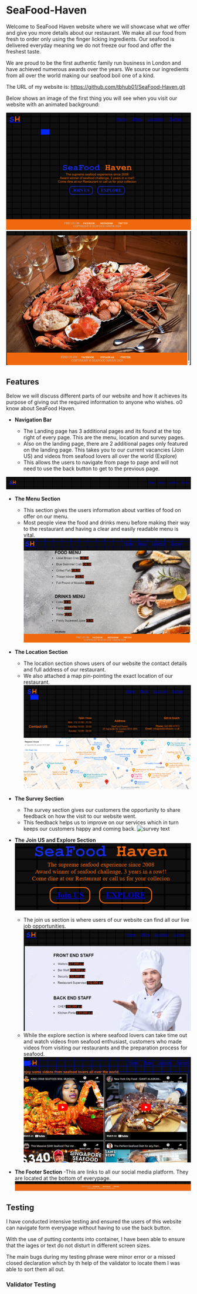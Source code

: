 # SeaFood-Haven

Welcome to SeaFood Haven website where we will showcase what we offer and give you more details about our restaurant. We make all our food from fresh to order only using the finger licking ingredients. Our seafood is delivered everyday meaning we do not freeze our food and offer the freshest taste. 

We are proud to be the first authentic family run business in London and have achieved numerous awards over the years. We source our ingredients from all over the world making our seafood boil one of a kind. 

The URL of my website is: https://github.com/tbhub01/SeaFood-Haven.git

Below shows an image of the first thing you will see when you visit our website with an animated background:


![home page top](image-17.png)
![home page bottom](image-6.png)

## Features

Below we will discuss different parts of our website and how it achieves its 
purpose of giving out the required information to anyone who wishes.
o0 know about SeaFood Haven.

- __Navigation Bar__

  - The Landing page has 3 additional pages and its found at the top right of every page. This are the menu, location and survey pages. 
   - Also on the landing page, there are 2 additional pages only featured on the landing page. This takes you to our current vacancies (Join US) and videos from seafood lovers all over the world (Explore) 
   - This allows the users to navigate from page to page and will not need to use the back button to get to the previous page. 

![nav bar](image-4.png)

- __The Menu Section__
    - This section gives the users information about varities of food on offer on our menu.
    - Most people view the food and drinks menu before making their way to the restaurant and having a clear and easily readable menu is vital.
  ![menu](image-19.png)

- __The Location Section__
  - The location section shows users of our website the contact details and full address of our restaurant.
  - We also attached a map pin-pointing the exact location of our restaurant. 
  ![location](image-20.png)

- __The Survey Section__
  - The survey section gives our customers the opportunity to share feedback on how the visit to our website went.
  - This feedback helps us to improve on our services which in turn keeps our customers happy and coming back. 
    ![survey text](image-10.png)

- __The Join US and Explore Section__
          ![home page link](image-11.png)

  - The join us section is where users of our website can find all our live job opportunities.
      ![careers](image-21.png)
  - While the explore section is where seafood lovers can take time out and watch videos from seafood enthusiast, customers who made videos from visiting our restaurants and the preparation process for seafood. 
       ![alt text](image-22.png) 

- __The Footer Section__
  -This are links to all our social media platform. They are located at the bottom of everypage.
        ![footer text](image-15.png)


## Testing

I have conducted intensive testing and ensured the users of this website can navigate form everypage without having to use the back button.

With the use of putting contents into container, I have been able to ensure that the iages or text do not disturt in different screen sizes. 

The main bugs during my testing phrase were minor error or a missed closed declaration which by th help of the validator to locate them I was able to sort them all out. 

### Validator Testing







  
  




